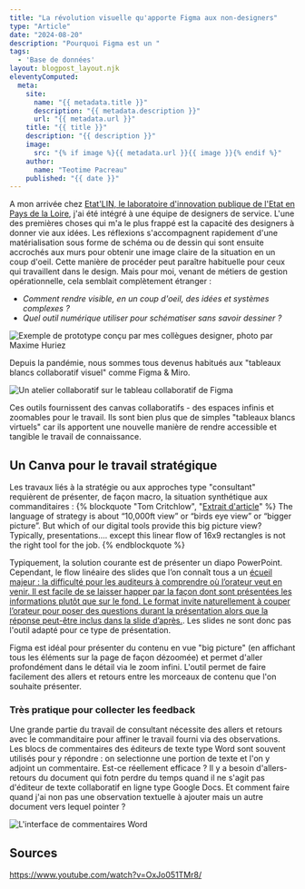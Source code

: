 ```yaml
---
title: "La révolution visuelle qu'apporte Figma aux non-designers"
type: "Article"
date: "2024-08-20"
description: "Pourquoi Figma est un "
tags: 
  - 'Base de données'
layout: blogpost_layout.njk
eleventyComputed:
  meta:
    site:
      name: "{{ metadata.title }}"
      description: "{{ metadata.description }}"
      url: "{{ metadata.url }}"
    title: "{{ title }}"
    description: "{{ description }}"
    image:
      src: "{% if image %}{{ metadata.url }}{{ image }}{% endif %}"
    author:
      name: "Teotime Pacreau"
    published: "{{ date }}"
---
```

A mon arrivée chez [Etat'LIN, le laboratoire d'innovation publique de l'Etat en Pays de la Loire](https://www.modernisation.gouv.fr/laboratoires/etatlin), j'ai été intégré à une équipe de designers de service. L'une des premières choses qui m'a le plus frappé est la capacité des designers à donner vie aux idées. Les réflexions s'accompagnent rapidement d'une matérialisation sous forme de schéma ou de dessin qui sont ensuite accrochés aux murs pour obtenir une image claire de la situation en un coup d'oeil.
Cette manière de procéder peut paraître habituelle pour ceux qui travaillent dans le design. Mais pour moi, venant de métiers de gestion opérationnelle, cela semblait complètement étranger :
- *Comment rendre visible, en un coup d'oeil, des idées et systèmes complexes ?*
- *Quel outil numérique utiliser pour schématiser sans savoir dessiner ?*

![Exemple de prototype conçu par mes collègues designer, photo par Maxime Huriez](/img/prototypage-design.png "Photo de prototypes d'une interface numérique sur des wireframe papier")

Depuis la pandémie, nous sommes tous devenus habitués aux "tableaux blancs collaboratif visuel" comme Figma & Miro.

![Un atelier collaboratif sur le tableau collaboratif de Figma](/img/figjam_collaboratif.png "Capture d'écran d'un atelier collaboratif sur Figjam")

Ces outils fournissent des canvas collaboratifs - des espaces infinis et zoomables pour le travail. Ils sont bien plus que de simples "tableaux blancs virtuels" car ils apportent une nouvelle manière de rendre accessible et tangible le travail de connaissance.
<!-- Les "Travailleurs de la connaissance" (en anglais *Knowledge Workers*) -->

## Un Canva pour le travail stratégique
Les travaux liés à la stratégie ou aux approches type "consultant" requièrent de présenter, de façon macro, la situation synthétique aux commanditaires :
{% blockquote "Tom Critchlow", "[Extrait d'article](https://newsletter.seomba.com/i/33888235/a-canvas-for-strategy-work)" %}
The language of strategy is about “10,000ft view” or “birds eye view” or “bigger picture”. But which of our digital tools provide this big picture view? Typically, presentations…. except this linear flow of 16x9 rectangles is not the right tool for the job.
{% endblockquote %}

Typiquement, la solution courante est de présenter un diapo PowerPoint. Cependant, le flow linéaire des slides que l’on connaît tous a un [écueil majeur : la difficulté pour les auditeurs à comprendre où l’orateur veut en venir. Il est facile de se laisser happer par la façon dont sont présentées les informations plutôt que sur le fond. Le format invite naturellement à couper l’orateur pour poser des questions durant la présentation alors que la réponse peut-être inclus dans la slide d’après.](https://www.teotimepacreau.fr/blog/amazon-memo-6-pages/#:~:text=meetings%20non-n%C3%A9cessaires-,pourquoi%20powerpoint%20n%E2%80%99est%20pas%20efficace%20en%20reunion%20et%20banni%20par%20amazon,-From%3A%20Bezos%2C%20Jeff). Les slides ne sont donc pas l'outil adapté pour ce type de présentation.

Figma est idéal pour présenter du contenu en vue "big picture" (en affichant tous les éléments sur la page de façon dézoomée) et permet d'aller profondément dans le détail via le zoom infini. L'outil permet de faire facilement des allers et retours entre les morceaux de contenu que l'on souhaite présenter.

### Très pratique pour collecter les feedback
Une grande partie du travail de consultant nécessite des allers et retours avec le commanditaire pour affiner le travail fourni via des observations. Les blocs de commentaires des éditeurs de texte type Word sont souvent utilisés pour y répondre : on selectionne une portion de texte et l'on y adjoint un commentaire. Est-ce réellement efficace ? Il y a besoin d'allers-retours du document qui fotn perdre du temps quand il ne s'agit pas d'éditeur de texte collaboratif en ligne type Google Docs. Et comment faire quand j'ai non pas une observation textuelle à ajouter mais un autre document vers lequel pointer ?

![L'interface de commentaires Word](/img/commentaires_word.png "Capture d'écran d'un atelier collaboratif sur Figjam")

## Sources
<https://www.youtube.com/watch?v=OxJo051TMr8/>

